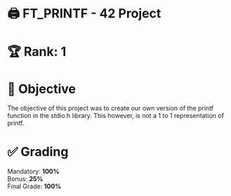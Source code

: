 # 🖨️ FT_PRINTF - 42 Project

# 🏆 Rank: 1

# 🎯 Objective
The objective of this project was to create our own version of the printf function in the stdio.h library.
This however, is not a 1 to 1 representation of printf.

# ✅ Grading
Mandatory: **100%**                                                                                        
Bonus: **25%**                                                                                              
Final Grade: **100%**
